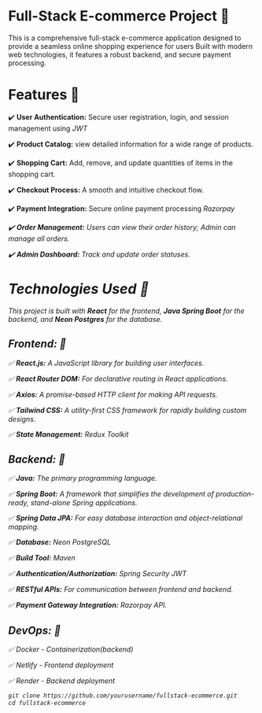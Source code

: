 # Full-Stack E-commerce Project 🚀

This is a comprehensive full-stack e-commerce application designed to provide a seamless online shopping experience for users  Built with modern web technologies, it features a robust backend, and secure payment processing.


# Features 📌

✔️ **User Authentication:** Secure user registration, login, and session management using <i>JWT</i>

✔️ **Product Catalog:** view detailed information for a wide range of products.

✔️ **Shopping Cart:** Add, remove, and update quantities of items in the shopping cart.

✔️ **Checkout Process:** A smooth and intuitive checkout flow.

✔️ **Payment Integration:** Secure online payment processing <i>Razorpay<i>

✔️ **Order Management:** Users can view their order history; Admin can manage all orders.

✔️ **Admin Dashboard:**  Track and update order statuses.


# Technologies Used 📌


This project is built with <strong>React</strong> for the frontend, <strong>Java Spring Boot</strong> for the backend, and <b>Neon Postgres</b> for the database.

## Frontend: 📌

✅ **React.js:** A JavaScript library for building user interfaces. 

✅ **React Router DOM:** For declarative routing in React applications.

✅ **Axios:** A promise-based HTTP client for making API requests.

✅ **Tailwind CSS:** A utility-first CSS framework for rapidly building custom designs.

✅ **State Management:** Redux Toolkit




## Backend: 📌

✅ **Java:** The primary programming language.
  
✅ **Spring Boot:** A framework that simplifies the development of production-ready, stand-alone Spring applications.

✅ **Spring Data JPA:** For easy database interaction and object-relational mapping.

✅ **Database:** Neon PostgreSQL

✅ **Build Tool:** Maven 

✅ **Authentication/Authorization:** Spring Security JWT

✅ **RESTful APIs:** For communication between frontend and backend.

✅ **Payment Gateway Integration:** Razorpay API.

## DevOps: 📌

✅ Docker - Containerization(backend)

✅ Netlify - Frontend deployment

✅ Render - Backend deployment


```diff
git clone https://github.com/yourusername/fullstack-ecommerce.git
cd fullstack-ecommerce

```

